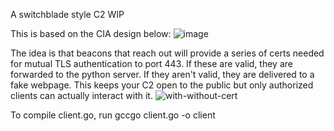 A switchblade style C2 WIP

This is based on the CIA design below:
![image](https://user-images.githubusercontent.com/18468466/142744338-70845a6f-733b-4847-9432-a68a5d5e8426.png)

The idea is that beacons that reach out will provide a series of certs needed for mutual TLS authentication to port 443. If these are valid, they are forwarded to the python server. If they aren't valid, they are delivered to a fake webpage. This keeps your C2 open to the public but only authorized clients can actually interact with it.
![with-without-cert](https://user-images.githubusercontent.com/18468466/142713549-979c1b07-0e3f-480b-98a4-c7c6d816f513.png)

To compile client.go, run gccgo client.go -o client
